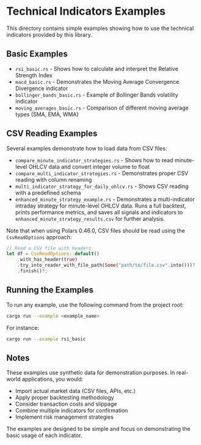 # Technical Indicators Examples

This directory contains simple examples showing how to use the technical indicators provided by this library.

## Basic Examples

- `rsi_basic.rs` - Shows how to calculate and interpret the Relative Strength Index
- `macd_basic.rs` - Demonstrates the Moving Average Convergence Divergence indicator
- `bollinger_bands_basic.rs` - Example of Bollinger Bands volatility indicator
- `moving_averages_basic.rs` - Comparison of different moving average types (SMA, EMA, WMA)

## CSV Reading Examples

Several examples demonstrate how to load data from CSV files:

- `compare_minute_indicator_strategies.rs` - Shows how to read minute-level OHLCV data and convert integer volume to float
- `compare_multi_indicator_strategies.rs` - Demonstrates proper CSV reading with column renaming
- `multi_indicator_strategy_for_daily_ohlcv.rs` - Shows CSV reading with a predefined schema
- `enhanced_minute_strategy_example.rs` - Demonstrates a multi-indicator intraday strategy for minute-level OHLCV data. Runs a full backtest, prints performance metrics, and saves all signals and indicators to `enhanced_minute_strategy_results.csv` for further analysis.

Note that when using Polars 0.46.0, CSV files should be read using the `CsvReadOptions` approach:

```rust
// Read a CSV file with headers
let df = CsvReadOptions::default()
    .with_has_header(true)
    .try_into_reader_with_file_path(Some("path/to/file.csv".into()))?
    .finish()?;
```

## Running the Examples

To run any example, use the following command from the project root:

```bash
cargo run --example <example_name>
```

For instance:

```bash
cargo run --example rsi_basic
```

## Notes

These examples use synthetic data for demonstration purposes. In real-world applications, you would:

- Import actual market data (CSV files, APIs, etc.)
- Apply proper backtesting methodology
- Consider transaction costs and slippage
- Combine multiple indicators for confirmation
- Implement risk management strategies

The examples are designed to be simple and focus on demonstrating the basic usage of each indicator. 